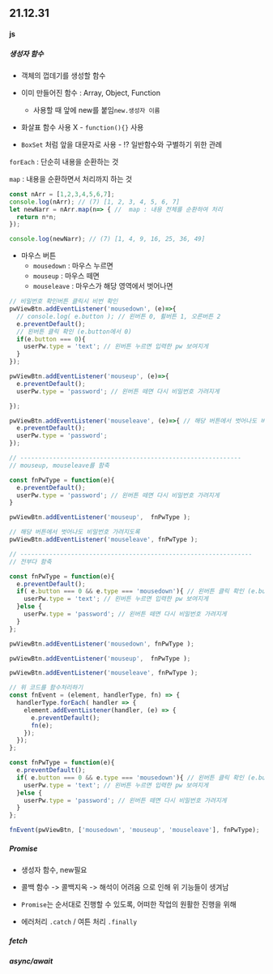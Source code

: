 ## 21.12.31

[실습파일 d_13_class]: ../study_code/b_step_03/html/d_13_class.html

#### js

##### 생성자 함수

- 객체의 껍데기를 생성할 함수

- 이미 만들어진 함수 : Array, Object, Function
  - 사용할 때 앞에 new를 붙임`new.생성자 이름`
- 화살표 함수 사용 X - `function(){}` 사용
- `BoxSet` 처럼 앞을 대문자로 사용 - ⁉ 일반함수와 구별하기 위한 관례



`forEach` : 단순히 내용을 순환하는 것

`map` : 내용을 순환하면서 처리까지 하는 것

```js
const nArr = [1,2,3,4,5,6,7];
console.log(nArr); // (7) [1, 2, 3, 4, 5, 6, 7]
let newNarr = nArr.map(n=> { //  map : 내용 전체를 순환하여 처리 
  return n*n;
});

console.log(newNarr); // (7) [1, 4, 9, 16, 25, 36, 49]
```



- 마우스 버튼
  - `mousedown` : 마우스 누르면
  - `mouseup` : 마우스 떼면
  - `mouseleave` : 마우스가 해당 영역에서 벗어나면

```js
// 비밀번호 확인버튼 클릭시 비번 확인
pwViewBtn.addEventListener('mousedown', (e)=>{
  // console.log( e.button ); // 왼버튼 0, 휠버튼 1, 오른버튼 2
  e.preventDefault();
  // 왼버튼 클릭 확인 (e.button에서 0)
  if(e.button === 0){ 
    userPw.type = 'text'; // 왼버튼 누르면 입력한 pw 보여지게
  }
});

pwViewBtn.addEventListener('mouseup', (e)=>{
  e.preventDefault();
  userPw.type = 'password'; // 왼버튼 떼면 다시 비밀번호 가려지게

});

pwViewBtn.addEventListener('mouseleave', (e)=>{ // 해당 버튼에서 벗어나도 비밀번호 가려지도록
  e.preventDefault();
  userPw.type = 'password'; 
});

// -------------------------------------------------------------
// mouseup, mouseleave를 함축

const fnPwType = function(e){
  e.preventDefault();
  userPw.type = 'password'; // 왼버튼 떼면 다시 비밀번호 가려지게
}

pwViewBtn.addEventListener('mouseup',  fnPwType );

// 해당 버튼에서 벗어나도 비밀번호 가려지도록
pwViewBtn.addEventListener('mouseleave', fnPwType );

// ----------------------------------------------------------------
// 전부다 함축

const fnPwType = function(e){
  e.preventDefault();
  if( e.button === 0 && e.type === 'mousedown'){ // 왼버튼 클릭 확인 (e.button에서 0)
    userPw.type = 'text'; // 왼버튼 누르면 입력한 pw 보여지게
  }else {
    userPw.type = 'password'; // 왼버튼 떼면 다시 비밀번호 가려지게
  }
};

pwViewBtn.addEventListener('mousedown', fnPwType );

pwViewBtn.addEventListener('mouseup',  fnPwType );

pwViewBtn.addEventListener('mouseleave', fnPwType );
```

```js
// 위 코드를 함수처리하기
const fnEvent = (element, handlerType, fn) => {
  handlerType.forEach( handler => {
    element.addEventListener(handler, (e) => {
      e.preventDefault();
      fn(e);
    });
  });
};

const fnPwType = function(e){
  e.preventDefault();
  if( e.button === 0 && e.type === 'mousedown'){ // 왼버튼 클릭 확인 (e.button에서 0)
    userPw.type = 'text'; // 왼버튼 누르면 입력한 pw 보여지게
  }else {
    userPw.type = 'password'; // 왼버튼 떼면 다시 비밀번호 가려지게
  }
};

fnEvent(pwViewBtn, ['mousedown', 'mouseup', 'mouseleave'], fnPwType);
```



##### Promise

- 생성자 함수, new필요

- 콜백 함수 -> 콜백지옥 -> 해석이 어려움 으로 인해 위 기능들이 생겨남

- `Promise`는 순서대로 진행할 수 있도록, 어떠한 작업의 원활한 진행을 위해

- 에러처리 `.catch` / 여튼 처리 `.finally`

  

##### fetch

##### async/await







